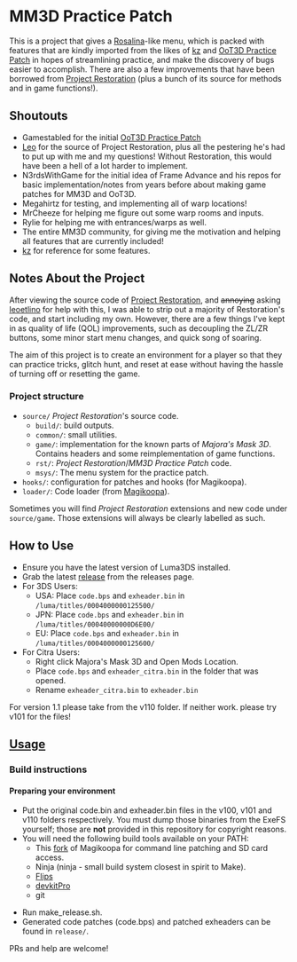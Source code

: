 # MM3D Practice Patch

This is a project that gives a [Rosalina](https://github.com/LumaTeam/Luma3DS)-like menu, which is packed with features that are kindly imported from the likes of [kz](https://github.com/krimtonz/kz) and [OoT3D Practice Patch](https://github.com/gamestabled/oot3d_practice_menu) in hopes of streamlining practice, and make the discovery of bugs easier to accomplish. There are also a few improvements that have been borrowed from [Project Restoration](https://github.com/leoetlino/project-restoration) (plus a bunch of its source for methods and in game functions!).

## Shoutouts
 - Gamestabled for the initial [OoT3D Practice Patch](https://github.com/gamestabled/oot3d_practice)
 - [Leo](https://github.com/leoetlino) for the source of Project Restoration, plus all the pestering he's had to put up with me and my questions! Without Restoration, this would have been a hell of a lot harder to implement.
 - N3rdsWithGame for the initial idea of Frame Advance and his repos for basic implementation/notes from years before about making game patches for MM3D and OoT3D.
 - Megahirtz for testing, and implementing all of warp locations!
 - MrCheeze for helping me figure out some warp rooms and inputs.
 - Rylie for helping me with entrances/warps as well.
 - The entire MM3D community, for giving me the motivation and helping all features that are currently included!
 - [kz](https://github.com/krimtonz/kz) for reference for some features.


## Notes About the Project

After viewing the source code of [Project Restoration](https://github.com/leoetlino/project-restoration), and ~~annoying~~ asking [leoetlino](https://github.com/leoetlino) for help with this, I was able to strip out a majority of Restoration's code, and start including my own. However, there are a few things I've kept in as quality of life (QOL) improvements, such as decoupling the ZL/ZR buttons, some minor start menu changes, and quick song of soaring.

The aim of this project is to create an environment for a player so that they can practice tricks, glitch hunt, and reset at ease without having the hassle of turning off or resetting the game.

### Project structure

* `source/` *Project Restoration*'s source code.
  * `build/`: build outputs.
  * `common/`: small utilities.
  * `game/`: implementation for the known parts of *Majora's Mask 3D*. Contains headers and some reimplementation of game functions.
  * `rst/`: *Project Restoration*/*MM3D Practice Patch* code.
  * `msys/`: The menu system for the practice patch.
* `hooks/`: configuration for patches and hooks (for Magikoopa).
* `loader/`: Code loader (from [Magikoopa](https://github.com/RicBent/Magikoopa)).

Sometimes you will find *Project Restoration* extensions and new code under `source/game`. Those extensions will always be clearly labelled as such.

## How to Use
- Ensure you have the latest version of Luma3DS installed.
- Grab the latest [release](https://github.com/PhlexPlexico/mm3d-practice-tools/releases) from the releases page.
- For 3DS Users:
  - USA: Place `code.bps` and `exheader.bin` in `/luma/titles/0004000000125500/`
  - JPN: Place `code.bps` and `exheader.bin` in `/luma/titles/00040000000D6E00/`
  - EU: Place `code.bps` and `exheader.bin` in `/luma/titles/0004000000125600/`
- For Citra Users:
  - Right click Majora's Mask 3D and Open Mods Location. 
  - Place `code.bps` and `exheader_citra.bin` in the folder that was opened.
  - Rename `exheader_citra.bin` to `exheader.bin`

For version 1.1 please take from the v110 folder. If neither work. please try v101 for the files!

## [Usage](./USAGE.md)

### Build instructions
#### Preparing your environment
- Put the original code.bin and exheader.bin files in the v100, v101 and v110 folders respectively. You must dump those binaries from the ExeFS yourself; those are **not** provided in this repository for copyright reasons.
- You will need the following build tools available on your PATH:
  - This [fork](https://github.com/phlexplexico/Magikoopa) of Magikoopa for command line patching and SD card access.
  - Ninja (ninja - small build system closest in spirit to Make).
  - [Flips](https://github.com/Alcaro/Flips)
  - [devkitPro](https://devkitpro.org/wiki/Getting_Started)
  - git
* Run make_release.sh.
* Generated code patches (code.bps) and patched exheaders can be found in `release/`.

PRs and help are welcome!
